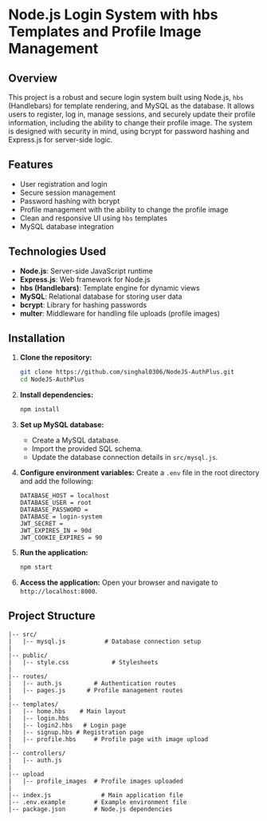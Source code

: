 # Node.js Login System with hbs Templates and Profile Image Management

## Overview

This project is a robust and secure login system built using Node.js, `hbs` (Handlebars) for template rendering, and MySQL as the database. It allows users to register, log in, manage sessions, and securely update their profile information, including the ability to change their profile image. The system is designed with security in mind, using bcrypt for password hashing and Express.js for server-side logic.

## Features

- User registration and login
- Secure session management
- Password hashing with bcrypt
- Profile management with the ability to change the profile image
- Clean and responsive UI using `hbs` templates
- MySQL database integration

## Technologies Used

- **Node.js**: Server-side JavaScript runtime
- **Express.js**: Web framework for Node.js
- **hbs (Handlebars)**: Template engine for dynamic views
- **MySQL**: Relational database for storing user data
- **bcrypt**: Library for hashing passwords
- **multer**: Middleware for handling file uploads (profile images)

## Installation

1. **Clone the repository:**
    ```bash
    git clone https://github.com/singhal0306/NodeJS-AuthPlus.git
    cd NodeJS-AuthPlus
    ```

2. **Install dependencies:**
    ```bash
    npm install
    ```

3. **Set up MySQL database:**
    - Create a MySQL database.
    - Import the provided SQL schema.
    - Update the database connection details in `src/mysql.js`.

4. **Configure environment variables:**
    Create a `.env` file in the root directory and add the following:
    ```env
    DATABASE_HOST = localhost
    DATABASE_USER = root
    DATABASE_PASSWORD =
    DATABASE = login-system
    JWT_SECRET =
    JWT_EXPIRES_IN = 90d
    JWT_COOKIE_EXPIRES = 90
    ```

5. **Run the application:**
    ```bash
    npm start
    ```

6. **Access the application:**
    Open your browser and navigate to `http://localhost:8000`.

## Project Structure

```plaintext
|-- src/
|   |-- mysql.js           # Database connection setup
|
|-- public/      
|   |-- style.css            # Stylesheets
|
|-- routes/
|   |-- auth.js         # Authentication routes
|   |-- pages.js      # Profile management routes
|
|-- templates/
|   |-- home.hbs    # Main layout
|   |-- login.hbs
|   |-- login2.hbs   # Login page
|   |-- signup.hbs # Registration page
|   |-- profile.hbs     # Profile page with image upload
|
|-- controllers/
|   |-- auth.js
|
|-- upload
|   |-- profile_images  # Profile images uploaded
|
|-- index.js              # Main application file
|-- .env.example        # Example environment file
|-- package.json        # Node.js dependencies
